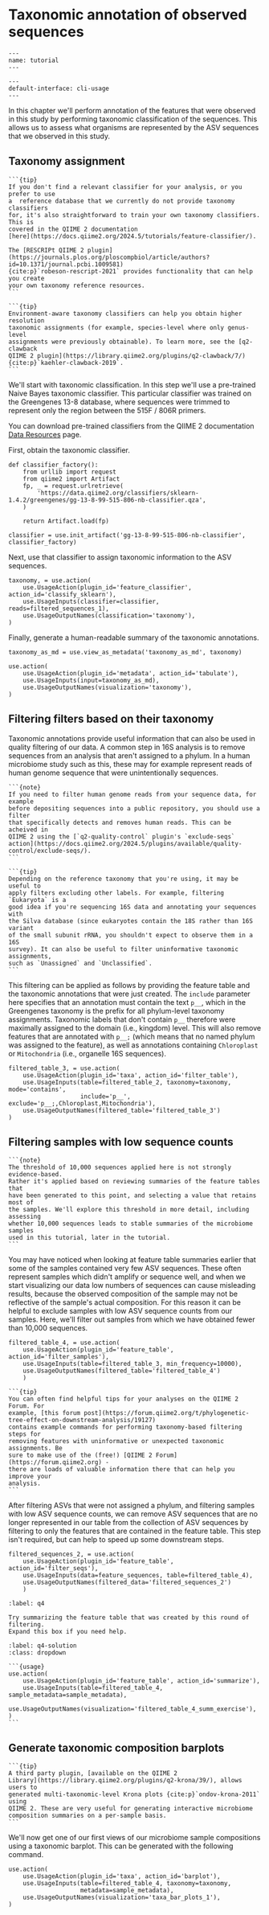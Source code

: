# Taxonomic annotation of observed sequences

```{usage-scope}
---
name: tutorial
---
```

```{usage-selector}
---
default-interface: cli-usage
---
```

In this chapter we'll perform annotation of the features that were observed in
this study by performing taxonomic classification of the sequences. This allows
us to assess what organisms are represented by the ASV sequences that we
observed in this study.

## Taxonomy assignment

````{margin}
```{tip}
If you don't find a relevant classifier for your analysis, or you prefer to use
a  reference database that we currently do not provide taxonomy classifiers
for, it's also straightforward to train your own taxonomy classifiers. This is
covered in the QIIME 2 documentation
[here](https://docs.qiime2.org/2024.5/tutorials/feature-classifier/).

The [RESCRIPt QIIME 2 plugin](https://journals.plos.org/ploscompbiol/article/authors?id=10.1371/journal.pcbi.1009581)
{cite:p}`robeson-rescript-2021` provides functionality that can help you create
your own taxonomy reference resources.
```
````

````{margin}
```{tip}
Environment-aware taxonomy classifiers can help you obtain higher resolution
taxonomic assignments (for example, species-level where only genus-level
assignments were previously obtainable). To learn more, see the [q2-clawback
QIIME 2 plugin](https://library.qiime2.org/plugins/q2-clawback/7/)
{cite:p}`kaehler-clawback-2019`.
```
````

We'll start with taxonomic classification. In this step we'll use a pre-trained
Naive Bayes taxonomic classifier. This particular classifier was trained on the
Greengenes 13-8 database, where sequences were trimmed to represent only the
region between the 515F / 806R primers.

You can download pre-trained classifiers from the QIIME 2 documentation
[Data Resources](https://docs.qiime2.org/2024.5/data-resources/) page.

First, obtain the taxonomic classifier.

```{usage}
def classifier_factory():
    from urllib import request
    from qiime2 import Artifact
    fp, _ = request.urlretrieve(
        'https://data.qiime2.org/classifiers/sklearn-1.4.2/greengenes/gg-13-8-99-515-806-nb-classifier.qza',
    )

    return Artifact.load(fp)

classifier = use.init_artifact('gg-13-8-99-515-806-nb-classifier', classifier_factory)
```

Next, use that classifier to assign taxonomic information to the ASV sequences.

```{usage}
taxonomy, = use.action(
    use.UsageAction(plugin_id='feature_classifier', action_id='classify_sklearn'),
    use.UsageInputs(classifier=classifier, reads=filtered_sequences_1),
    use.UsageOutputNames(classification='taxonomy'),
)
```

Finally, generate a human-readable summary of the taxonomic annotations.

```{usage}
taxonomy_as_md = use.view_as_metadata('taxonomy_as_md', taxonomy)

use.action(
    use.UsageAction(plugin_id='metadata', action_id='tabulate'),
    use.UsageInputs(input=taxonomy_as_md),
    use.UsageOutputNames(visualization='taxonomy'),
)
```

## Filtering filters based on their taxonomy

Taxonomic annotations provide useful information that can also be used in
quality filtering of our data. A common step in 16S analysis is to remove
sequences from an analysis that aren't assigned to a phylum. In a human
microbiome study such as this, these may for example represent reads of human
genome sequence that were unintentionally sequences.

````{margin}
```{note}
If you need to filter human genome reads from your sequence data, for example
before depositing sequences into a public repository, you should use a filter
that specifically detects and removes human reads. This can be acheived in
QIIME 2 using the [`q2-quality-control` plugin's `exclude-seqs`
action](https://docs.qiime2.org/2024.5/plugins/available/quality-control/exclude-seqs/).
```
````

````{margin}
```{tip}
Depending on the reference taxonomy that you're using, it may be useful to
apply filters excluding other labels. For example, filtering `Eukaryota` is a
good idea if you're sequencing 16S data and annotating your sequences with
the Silva database (since eukaryotes contain the 18S rather than 16S variant
of the small subunit rRNA, you shouldn't expect to observe them in a 16S
survey). It can also be useful to filter uninformative taxonomic assignments,
such as `Unassigned` and `Unclassified`.
```
````

This filtering can be applied as follows by providing the feature table and the
taxonomic annotations that were just created. The `include` parameter here
specifies that an annotation must contain the text `p__`, which in the
Greengenes taxonomy is the prefix for all phylum-level taxonomy assignments.
Taxonomic labels that don't contain `p__` therefore were maximally assigned to
the domain (i.e., kingdom) level. This will also remove features that are
annotated with `p__;` (which means that no named phylum was assigned to the
feature), as well as annotations containing `Chloroplast` or `Mitochondria`
(i.e., organelle 16S sequences).

```{usage}
filtered_table_3, = use.action(
    use.UsageAction(plugin_id='taxa', action_id='filter_table'),
    use.UsageInputs(table=filtered_table_2, taxonomy=taxonomy, mode='contains',
                    include='p__', exclude='p__;,Chloroplast,Mitochondria'),
    use.UsageOutputNames(filtered_table='filtered_table_3')
)
```

## Filtering samples with low sequence counts

````{margin}
```{note}
The threshold of 10,000 sequences applied here is not strongly evidence-based.
Rather it's applied based on reviewing summaries of the feature tables that
have been generated to this point, and selecting a value that retains most of
the samples. We'll explore this threshold in more detail, including assessing
whether 10,000 sequences leads to stable summaries of the microbiome samples
used in this tutorial, later in the tutorial.
```
````

You may have noticed when looking at feature table summaries earlier that some
of the samples contained very few ASV sequences. These often represent samples
which didn't amplify or sequence well, and when we start visualizing our data
low numbers of sequences can cause misleading results, because the
observed composition of the sample may not be reflective of the sample's
actual composition. For this reason it can be helpful to exclude samples with
low ASV sequence counts from our samples. Here, we'll filter out samples from
which we have obtained fewer than 10,000 sequences.

```{usage}
filtered_table_4, = use.action(
    use.UsageAction(plugin_id='feature_table', action_id='filter_samples'),
    use.UsageInputs(table=filtered_table_3, min_frequency=10000),
    use.UsageOutputNames(filtered_table='filtered_table_4')
    )
```

````{margin}
```{tip}
You can often find helpful tips for your analyses on the QIIME 2 Forum. For
example, [this forum post](https://forum.qiime2.org/t/phylogenetic-tree-effect-on-downstream-analysis/19127)
contains example commands for performing taxonomy-based filtering steps for
removing features with uninformative or unexpected taxonomic assignments. Be
sure to make use of the (free!) [QIIME 2 Forum](https://forum.qiime2.org) -
there are loads of valuable information there that can help you improve your
analysis.
```
````

After filtering ASVs that were not assigned a phylum, and filtering samples
with low ASV sequence counts, we can remove ASV sequences that are no longer
represented in our table from the collection of ASV sequences by filtering to
only the features that are contained in the feature table. This step isn't
required, but can help to speed up some downstream steps.

```{usage}
filtered_sequences_2, = use.action(
    use.UsageAction(plugin_id='feature_table', action_id='filter_seqs'),
    use.UsageInputs(data=feature_sequences, table=filtered_table_4),
    use.UsageOutputNames(filtered_data='filtered_sequences_2')
    )
```

```{exercise}
:label: q4

Try summarizing the feature table that was created by this round of filtering.
Expand this box if you need help.
```

````{solution} q4
:label: q4-solution
:class: dropdown

```{usage}
use.action(
    use.UsageAction(plugin_id='feature_table', action_id='summarize'),
    use.UsageInputs(table=filtered_table_4, sample_metadata=sample_metadata),
    use.UsageOutputNames(visualization='filtered_table_4_summ_exercise'),
)
```
````

## Generate taxonomic composition barplots

````{margin}
```{tip}
A third party plugin, [available on the QIIME 2
Library](https://library.qiime2.org/plugins/q2-krona/39/), allows users to
generated multi-taxonomic-level Krona plots {cite:p}`ondov-krona-2011` using
QIIME 2. These are very useful for generating interactive microbiome
composition summaries on a per-sample basis.
```
````

We'll now get one of our first views of our microbiome sample compositions
using a taxonomic barplot. This can be generated with the following command.

```{usage}
use.action(
    use.UsageAction(plugin_id='taxa', action_id='barplot'),
    use.UsageInputs(table=filtered_table_4, taxonomy=taxonomy,
                    metadata=sample_metadata),
    use.UsageOutputNames(visualization='taxa_bar_plots_1'),
)
```

